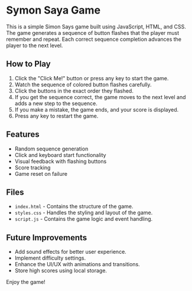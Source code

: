 # Symon Saya Game

This is a simple Simon Says game built using JavaScript, HTML, and CSS. The game generates a sequence of button flashes that the player must remember and repeat. Each correct sequence completion advances the player to the next level.

## How to Play
1. Click the "Click Me!" button or press any key to start the game.
2. Watch the sequence of colored button flashes carefully.
3. Click the buttons in the exact order they flashed.
4. If you get the sequence correct, the game moves to the next level and adds a new step to the sequence.
5. If you make a mistake, the game ends, and your score is displayed.
6. Press any key to restart the game.

## Features
- Random sequence generation
- Click and keyboard start functionality
- Visual feedback with flashing buttons
- Score tracking
- Game reset on failure

## Files
- `index.html` - Contains the structure of the game.
- `styles.css` - Handles the styling and layout of the game.
- `script.js` - Contains the game logic and event handling.

## Future Improvements
- Add sound effects for better user experience.
- Implement difficulty settings.
- Enhance the UI/UX with animations and transitions.
- Store high scores using local storage.

Enjoy the game!

